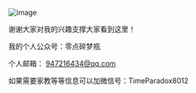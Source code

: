 ![image](https://github.com/user-attachments/assets/514c22ff-6f66-4661-b412-e4e0f2d0bedc)

谢谢大家对我的兴趣支撑大家看到这里！

我的个人公众号：零点碎梦瓶

个人邮箱： 947216434@qq.com

如果需要家教等等信息可以加微信号：TimeParadox8012
